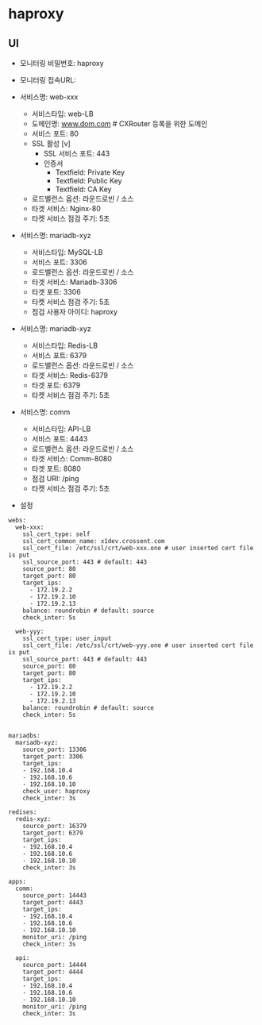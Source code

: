 # haproxy

## UI

- 모니터링 비밀번호: haproxy
- 모니터링 접속URL: 

- 서비스명: web-xxx
  - 서비스타입: web-LB
  - 도메인명: www.dom.com   # CXRouter 등록을 위한 도메인
  - 서비스 포트: 80
  - SSL 활성 [v]
    - SSL 서비스 포트: 443
    - 인증서
      - Textfield: Private Key
      - Textfield: Public Key
      - Textfield: CA Key
  - 로드밸런스 옵션: 라운드로빈 / 소스
  - 타겟 서비스: Nginx-80
  - 타켓 서비스 점검 주기: 5초

- 서비스명: mariadb-xyz
  - 서비스타입: MySQL-LB
  - 서비스 포트: 3306
  - 로드밸런스 옵션: 라운드로빈 / 소스
  - 타겟 서비스: Mariadb-3306
  - 타겟 포트: 3306
  - 타켓 서비스 점검 주기: 5초
  - 점검 사용자 아이디: haproxy
  
- 서비스명: mariadb-xyz
  - 서비스타입: Redis-LB
  - 서비스 포트: 6379
  - 로드밸런스 옵션: 라운드로빈 / 소스
  - 타겟 서비스: Redis-6379
  - 타겟 포트: 6379
  - 타켓 서비스 점검 주기: 5초

- 서비스명: comm
  - 서비스타입: API-LB
  - 서비스 포트: 4443
  - 로드밸런스 옵션: 라운드로빈 / 소스
  - 타겟 서비스: Comm-8080
  - 타겟 포트: 8080
  - 점검 URI: /ping
  - 타켓 서비스 점검 주기: 5초


- 설정
```
webs:
  web-xxx:
    ssl_cert_type: self
    ssl_cert_common_name: x1dev.crossent.com
    ssl_cert_file: /etc/ssl/crt/web-xxx.one # user inserted cert file is put
    ssl_source_port: 443 # default: 443
    source_port: 80
    target_port: 80
    target_ips: 
      - 172.19.2.2
      - 172.19.2.10
      - 172.19.2.13
    balance: roundrobin # default: source
    check_inter: 5s

  web-yyy:
    ssl_cert_type: user_input
    ssl_cert_file: /etc/ssl/crt/web-yyy.one # user inserted cert file is put
    ssl_source_port: 443 # default: 443
    source_port: 80
    target_port: 80
    target_ips:
      - 172.19.2.2
      - 172.19.2.10
      - 172.19.2.13
    balance: roundrobin # default: source
    check_inter: 5s


mariadbs:
  mariadb-xyz:
    source_port: 13306
    target_port: 3306
    target_ips: 
    - 192.168.10.4
    - 192.168.10.6
    - 192.168.10.10
    check_user: haproxy
    check_inter: 3s

redises:
  redis-xyz:
    source_port: 16379
    target_port: 6379
    target_ips: 
    - 192.168.10.4
    - 192.168.10.6
    - 192.168.10.10
    check_inter: 3s

apps:
  comm:
    source_port: 14443
    target_port: 4443
    target_ips: 
    - 192.168.10.4
    - 192.168.10.6
    - 192.168.10.10
    monitor_uri: /ping
    check_inter: 3s

  api:
    source_port: 14444
    target_port: 4444
    target_ips:
    - 192.168.10.4
    - 192.168.10.6
    - 192.168.10.10
    monitor_uri: /ping
    check_inter: 3s
```    
